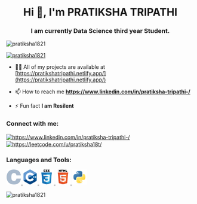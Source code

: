 <h1 align="center">Hi 👋, I'm PRATIKSHA TRIPATHI</h1>
<h3 align="center">I am currently Data Science third year Student.</h3>

<p align="left"> <img src="https://komarev.com/ghpvc/?username=pratiksha1821&label=Profile%20views&color=0e75b6&style=flat" alt="pratiksha1821" /> </p>

<p align="left"> <a href="https://github.com/ryo-ma/github-profile-trophy"><img src="https://github-profile-trophy.vercel.app/?username=pratiksha1821" alt="pratiksha1821" /></a> </p>

- 👨‍💻 All of my projects are available at [https://pratikshatripathi.netlify.app/](https://pratikshatripathi.netlify.app/)

- 📫 How to reach me **https://www.linkedin.com/in/pratiksha-tripathi-/**

- ⚡ Fun fact **I am Resilent**

<h3 align="left">Connect with me:</h3>
<p align="left">
<a href="https://linkedin.com/in/https://www.linkedin.com/in/pratiksha-tripathi-/" target="blank"><img align="center" src="https://raw.githubusercontent.com/rahuldkjain/github-profile-readme-generator/master/src/images/icons/Social/linked-in-alt.svg" alt="https://www.linkedin.com/in/pratiksha-tripathi-/" height="30" width="40" /></a>
<a href="https://www.leetcode.com/https://leetcode.com/u/pratiksha18t/" target="blank"><img align="center" src="https://raw.githubusercontent.com/rahuldkjain/github-profile-readme-generator/master/src/images/icons/Social/leet-code.svg" alt="https://leetcode.com/u/pratiksha18t/" height="30" width="40" /></a>
</p>

<h3 align="left">Languages and Tools:</h3>
<p align="left"> <a href="https://www.cprogramming.com/" target="_blank" rel="noreferrer"> <img src="https://raw.githubusercontent.com/devicons/devicon/master/icons/c/c-original.svg" alt="c" width="40" height="40"/> </a> <a href="https://www.w3schools.com/cpp/" target="_blank" rel="noreferrer"> <img src="https://raw.githubusercontent.com/devicons/devicon/master/icons/cplusplus/cplusplus-original.svg" alt="cplusplus" width="40" height="40"/> </a> <a href="https://www.w3schools.com/css/" target="_blank" rel="noreferrer"> <img src="https://raw.githubusercontent.com/devicons/devicon/master/icons/css3/css3-original-wordmark.svg" alt="css3" width="40" height="40"/> </a> <a href="https://www.w3.org/html/" target="_blank" rel="noreferrer"> <img src="https://raw.githubusercontent.com/devicons/devicon/master/icons/html5/html5-original-wordmark.svg" alt="html5" width="40" height="40"/> </a> <a href="https://www.python.org" target="_blank" rel="noreferrer"> <img src="https://raw.githubusercontent.com/devicons/devicon/master/icons/python/python-original.svg" alt="python" width="40" height="40"/> </a> </p>

<p><img align="center" src="https://github-readme-stats.vercel.app/api/top-langs?username=pratiksha1821&show_icons=true&locale=en&layout=compact" alt="pratiksha1821" /></p>
